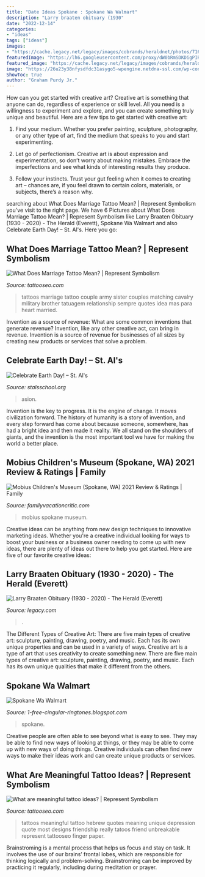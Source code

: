 ```yaml
---
title: "Date Ideas Spokane : Spokane Wa Walmart"
description: "Larry braaten obituary (1930"
date: "2022-12-14"
categories:
- "ideas"
tags: ["ideas"]
images:
- "https://cache.legacy.net/legacy/images/cobrands/heraldnet/photos/716995_20201222.jpgx?w=342&amp;h=500&amp;option=3"
featuredImage: "https://lh6.googleusercontent.com/proxy/dW0bRmSDKDigPIR3nsRby73_83Ko0H2JJxILcqv7GlDgp8gPZM-oxUN4Lbu_lWJgTpwaLBhF7IWbMAblP83y1e-pw5bYh-ODfv8lsItwdMQh-T9boxWPCA=w1200-h630-p-k-no-nu"
featured_image: "https://cache.legacy.net/legacy/images/cobrands/heraldnet/photos/716995_20201222.jpgx?w=342&amp;h=500&amp;option=3"
image: "https://26u23y38nfysdfdc31asygo5-wpengine.netdna-ssl.com/wp-content/uploads/2020/04/121487679-earth-day-green-background-illustration.jpg"
ShowToc: true
author: "Graham Purdy Jr."
---
```



How can you get started with creative art?
Creative art is something that anyone can do, regardless of experience or skill level. All you need is a willingness to experiment and explore, and you can create something truly unique and beautiful. Here are a few tips to get started with creative art:
1. Find your medium. Whether you prefer painting, sculpture, photography, or any other type of art, find the medium that speaks to you and start experimenting.

2. Let go of perfectionism. Creative art is about expression and experimentation, so don’t worry about making mistakes. Embrace the imperfections and see what kinds of interesting results they produce.

3. Follow your instincts. Trust your gut feeling when it comes to creating art – chances are, if you feel drawn to certain colors, materials, or subjects, there’s a reason why.

	

		
searching about What Does Marriage Tattoo Mean? | Represent Symbolism you've visit to the right page. We have 6 Pictures about What Does Marriage Tattoo Mean? | Represent Symbolism like Larry Braaten Obituary (1930 - 2020) - The Herald (Everett), Spokane Wa Walmart and also Celebrate Earth Day! – St. Al&#039;s. Here you go:
		
    
## What Does Marriage Tattoo Mean? | Represent Symbolism

<img loading=lazy src="https://www.tattooseo.com/wp-content/uploads/2016/10/Marriage-Tattoos-28.jpg" onerror="this.onerror=null;this.src='https://tse2.mm.bing.net/th?id=OIP._pNo8Ed2m8ucoV3ss9S5DQAAAA&amp;pid=15.1';" alt="What Does Marriage Tattoo Mean? | Represent Symbolism">

_Source: tattooseo.com_

>tattoos marriage tattoo couple army sister couples matching cavalry military brother tatuagem relationship sempre quotes idea mas para heart married. 

	

Invention as a source of revenue: What are some common inventions that generate revenue?
Invention, like any other creative act, can bring in revenue. Invention is a source of revenue for businesses of all sizes by creating new products or services that solve a problem.

    
## Celebrate Earth Day! – St. Al&#039;s

<img loading=lazy src="https://26u23y38nfysdfdc31asygo5-wpengine.netdna-ssl.com/wp-content/uploads/2020/04/121487679-earth-day-green-background-illustration.jpg" onerror="this.onerror=null;this.src='https://tse1.mm.bing.net/th?id=OIP.ETqWVlo3RE6SbJrfeA_yHQHaE5&amp;pid=15.1';" alt="Celebrate Earth Day! – St. Al&#039;s">

_Source: stalsschool.org_

>asion. 

	

Invention is the key to progress. It is the engine of change. It moves civilization forward. The history of humanity is a story of invention, and every step forward has come about because someone, somewhere, has had a bright idea and then made it reality. We all stand on the shoulders of giants, and the invention is the most important tool we have for making the world a better place.

    
## Mobius Children&#039;s Museum (Spokane, WA) 2021 Review &amp; Ratings | Family

<img loading=lazy src="https://www.familyvacationcritic.com/wp-content/uploads/sites/19/2018/08/9b79101ad3b49f2fc020244e9441f7bd-1.jpg" onerror="this.onerror=null;this.src='https://tse4.mm.bing.net/th?id=OIP.zMbmv6xQIVg9C4BDkSaXzgAAAA&amp;pid=15.1';" alt="Mobius Children&#039;s Museum (Spokane, WA) 2021 Review &amp; Ratings | Family">

_Source: familyvacationcritic.com_

>mobius spokane museum. 

	

Creative ideas can be anything from new design techniques to innovative marketing ideas. Whether you're a creative individual looking for ways to boost your business or a business owner needing to come up with new ideas, there are plenty of ideas out there to help you get started. Here are five of our favorite creative ideas: 

    
## Larry Braaten Obituary (1930 - 2020) - The Herald (Everett)

<img loading=lazy src="https://cache.legacy.net/legacy/images/cobrands/heraldnet/photos/716995_20201222.jpgx?w=342&amp;h=500&amp;option=3" onerror="this.onerror=null;this.src='https://tse2.mm.bing.net/th?id=OIP.byQHibH34MtpRiShURagpwAAAA&amp;pid=15.1';" alt="Larry Braaten Obituary (1930 - 2020) - The Herald (Everett)">

_Source: legacy.com_

>. 

	

The Different Types of Creative Art: There are five main types of creative art: sculpture, painting, drawing, poetry, and music. Each has its own unique properties and can be used in a variety of ways.
Creative art is a type of art that uses creativity to create something new. There are five main types of creative art: sculpture, painting, drawing, poetry, and music. Each has its own unique qualities that make it different from the others.

    
## Spokane Wa Walmart

<img loading=lazy src="https://lh6.googleusercontent.com/proxy/dW0bRmSDKDigPIR3nsRby73_83Ko0H2JJxILcqv7GlDgp8gPZM-oxUN4Lbu_lWJgTpwaLBhF7IWbMAblP83y1e-pw5bYh-ODfv8lsItwdMQh-T9boxWPCA=w1200-h630-p-k-no-nu" onerror="this.onerror=null;this.src='https://tse4.mm.bing.net/th?id=OIP.irEt7O-q6cHFKugZunrmcQHaEL&amp;pid=15.1';" alt="Spokane Wa Walmart">

_Source: 1-free-cingular-ringtones.blogspot.com_

>spokane. 

	

Creative people are often able to see beyond what is easy to see. They may be able to find new ways of looking at things, or they may be able to come up with new ways of doing things. Creative individuals can often find new ways to make their ideas work and can create unique products or services.

    
## What Are Meaningful Tattoo Ideas? | Represent Symbolism

<img loading=lazy src="https://www.tattooseo.com/wp-content/uploads/2017/09/meaningful-tattoos-3.jpg" onerror="this.onerror=null;this.src='https://tse2.mm.bing.net/th?id=OIP.XW3oXYTnDDnGJ8RDfGonlgHaNL&amp;pid=15.1';" alt="What are meaningful tattoo ideas? | Represent Symbolism">

_Source: tattooseo.com_

>tattoos meaningful tattoo hebrew quotes meaning unique depression quote most designs friendship really tatoos friend unbreakable represent tattooseo finger paper. 

	

Brainstroming is a mental process that helps us focus and stay on task. It involves the use of our brains’ frontal lobes, which are responsible for thinking logically and problem-solving. Brainstroming can be improved by practicing it regularly, including during meditation or prayer.

